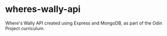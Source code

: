 # wheres-wally-api

Where's Wally API created using Express and MongoDB, as part of the Odin Project curriculum.
